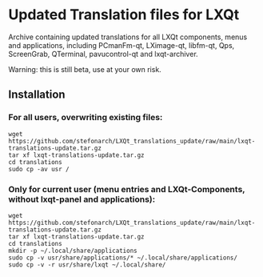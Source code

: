 # Updated Translation files for LXQt

Archive containing updated translations for all LXQt components, menus and applications, including PCmanFm-qt, LXimage-qt, libfm-qt, Qps, ScreenGrab, QTerminal, pavucontrol-qt and lxqt-archiver.

Warning: this is still beta, use at your own risk.

## Installation

### For all users, overwriting existing files:

```
wget https://github.com/stefonarch/LXQt_translations_update/raw/main/lxqt-translations-update.tar.gz
tar xf lxqt-translations-update.tar.gz
cd translations
sudo cp -av usr /
```

### Only for current user (menu entries and LXQt-Components, without lxqt-panel and applications):

```
wget https://github.com/stefonarch/LXQt_translations_update/raw/main/lxqt-translations-update.tar.gz
tar xf lxqt-translations-update.tar.gz
cd translations
mkdir -p ~/.local/share/applications
sudo cp -v usr/share/applications/* ~/.local/share/applications/
sudo cp -v -r usr/share/lxqt ~/.local/share/
```




